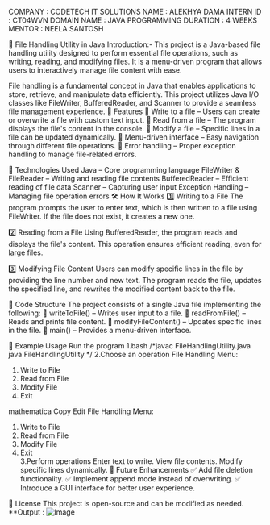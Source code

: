 COMPANY : CODETECH IT SOLUTIONS
NAME : ALEKHYA DAMA
INTERN ID : CT04WVN
DOMAIN NAME : JAVA PROGRAMMING
DURATION : 4 WEEKS
MENTOR : NEELA SANTOSH 

📂 File Handling Utility in Java
 Introduction:-
This project is a Java-based file handling utility designed to perform essential file operations, such as writing, reading, and modifying files. It is a menu-driven program that allows users to interactively manage file content with ease.

File handling is a fundamental concept in Java that enables applications to store, retrieve, and manipulate data efficiently. This project utilizes Java I/O classes like FileWriter, BufferedReader, and Scanner to provide a seamless file management experience.
📌 Features
🔹 Write to a file – Users can create or overwrite a file with custom text input.
🔹 Read from a file – The program displays the file's content in the console.
🔹 Modify a file – Specific lines in a file can be updated dynamically.
🔹 Menu-driven interface – Easy navigation through different file operations.
🔹 Error handling – Proper exception handling to manage file-related errors.

🚀 Technologies Used
Java – Core programming language
FileWriter & FileReader – Writing and reading file contents
BufferedReader – Efficient reading of file data
Scanner – Capturing user input
Exception Handling – Managing file operation errors
🛠️ How It Works
1️⃣ Writing to a File
The program prompts the user to enter text, which is then written to a file using FileWriter. If the file does not exist, it creates a new one.

2️⃣ Reading from a File
Using BufferedReader, the program reads and displays the file's content. This operation ensures efficient reading, even for large files.

3️⃣ Modifying File Content
Users can modify specific lines in the file by providing the line number and new text. The program reads the file, updates the specified line, and rewrites the modified content back to the file.

📜 Code Structure
The project consists of a single Java file implementing the following:
🔹 writeToFile() – Writes user input to a file.
🔹 readFromFile() – Reads and prints file content.
🔹 modifyFileContent() – Updates specific lines in the file.
🔹 main() – Provides a menu-driven interface.

📌 Example Usage
Run the program
1.bash
/*javac FileHandlingUtility.java  
java FileHandlingUtility */ 
2.Choose an operation 
File Handling Menu:  
1. Write to File  
2. Read from File  
3. Modify File  
4. Exit  

mathematica
Copy
Edit
File Handling Menu:  
1. Write to File  
2. Read from File  
3. Modify File  
4. Exit  
3.Perform operations
Enter text to write.
View file contents.
Modify specific lines dynamically.
🎯 Future Enhancements
✅ Add file deletion functionality.
✅ Implement append mode instead of overwriting.
✅ Introduce a GUI interface for better user experience.

📜 License
This project is open-source and can be modified as needed.
**Output : ![Image](https://github.com/user-attachments/assets/be61a9ed-bcb2-4c4d-a1dc-12e0127a894f)
